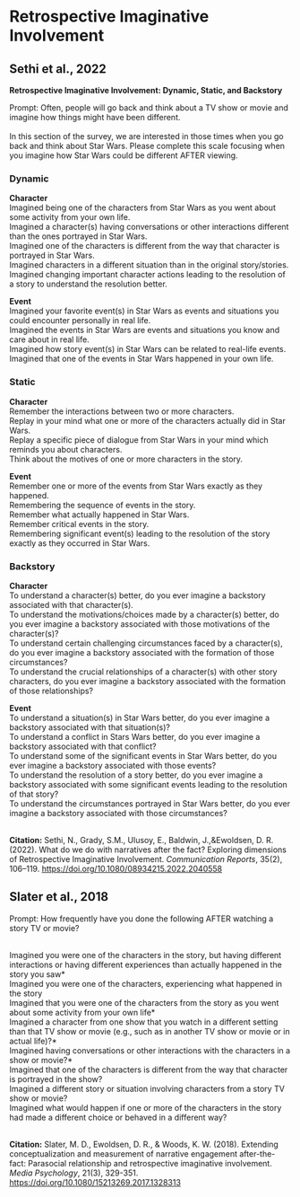 # Retrospective Imaginative Involvement <br />

## Sethi et al., 2022 <br />

**Retrospective Imaginative Involvement: Dynamic, Static, and Backstory** <br />

Prompt: Often, people will go back and think about a TV show or movie and imagine how things might have been different. <br />
<br />
In this section of the survey, we are interested in those times when you go back and think about Star Wars. Please complete this scale focusing when you imagine how Star Wars could be different AFTER viewing. <br />

### Dynamic <br />

**Character** <br />
Imagined being one of the characters from Star Wars as you went about some activity from your own life. <br />
Imagined a character(s) having conversations or other interactions different than the ones portrayed in Star Wars. <br />
Imagined one of the characters is different from the way that character is portrayed in Star Wars. <br />
Imagined characters in a different situation than in the original story/stories. <br />
Imagined changing important character actions leading to the resolution of a story to understand the resolution better. <br />

**Event** <br />
Imagined your favorite event(s) in Star Wars as events and situations you could encounter personally in real life. <br />
Imagined the events in Star Wars are events and situations you know and care about in real life. <br />
Imagined how story event(s) in Star Wars can be related to real-life events. <br />
Imagined that one of the events in Star Wars happened in your own life. <br />

### Static <br />

**Character** <br />
Remember the interactions between two or more characters. <br />
Replay in your mind what one or more of the characters actually did in Star Wars. <br />
Replay a specific piece of dialogue from Star Wars in your mind which reminds you about characters. <br />
Think about the motives of one or more characters in the story. <br />

**Event** <br />
Remember one or more of the events from Star Wars exactly as they happened. <br />
Remembering the sequence of events in the story. <br />
Remember what actually happened in Star Wars. <br />
Remember critical events in the story. <br />
Remembering significant event(s) leading to the resolution of the story exactly as they occurred in Star Wars. <br />

### Backstory <br />

**Character** <br />
To understand a character(s) better, do you ever imagine a backstory associated with that character(s). <br />
To understand the motivations/choices made by a character(s) better, do you ever imagine a backstory associated with those motivations of the character(s)? <br />
To understand certain challenging circumstances faced by a character(s), do you ever imagine a backstory associated with the formation of those circumstances? <br />
To understand the crucial relationships of a character(s) with other story characters, do you ever imagine a backstory associated with the formation of those relationships? <br />

**Event** <br />
To understand a situation(s) in Star Wars better, do you ever imagine a backstory associated with that situation(s)? <br />
To understand a conflict in Stars Wars better, do you ever imagine a backstory associated with that conflict? <br />
To understand some of the significant events in Star Wars better, do you ever imagine a backstory associated with those events? <br />
To understand the resolution of a story better, do you ever imagine a backstory associated with some significant events leading to the resolution of that story? <br />
To understand the circumstances portrayed in Star Wars better, do you ever imagine a backstory associated with those circumstances? <br />
 <br />
 
**Citation:** Sethi, N., Grady, S.M., Ulusoy, E., Baldwin, J.,&Ewoldsen, D. R. (2022). What do we do with narratives after the fact? Exploring dimensions of Retrospective Imaginative Involvement. _Communication Reports_, 35(2), 106–119. https://doi.org/10.1080/08934215.2022.2040558


## Slater et al., 2018

Prompt: How frequently have you done the following AFTER watching a story TV or movie? 	<br />
	<br />
 
Imagined you were one of the characters in the story, but having different interactions or having different experiences than actually happened in the story you saw* 	<br />
Imagined you were one of the characters, experiencing what happened in the story	<br />
Imagined that you were one of the characters from the story as you went about some activity from your own life*	<br />
Imagined a character from one show that you watch in a different setting than that TV show or movie (e.g., such as in another TV show or movie or in actual life)?*	<br />
Imagined having conversations or other interactions with the characters in a show or movie?*	<br />
Imagined that one of the characters is different from the way that character is portrayed in the show?	<br />
Imagined a different story or situation involving characters from a story TV show or movie?	<br />
Imagined what would happen if one or more of the characters in the story had made a different choice or behaved in a different way? <br />
<br />
 
**Citation:** Slater, M. D., Ewoldsen, D. R., & Woods, K. W. (2018). Extending conceptualization and measurement of narrative engagement after-the-fact: Parasocial relationship and retrospective imaginative involvement. _Media Psychology_, 21(3), 329-351. https://doi.org/10.1080/15213269.2017.1328313
